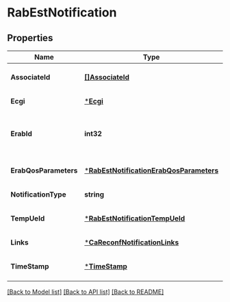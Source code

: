 # RabEstNotification

## Properties
Name | Type | Description | Notes
------------ | ------------- | ------------- | -------------
**AssociateId** | [**[]AssociateId**](AssociateId.md) | 0 to N identifiers to bind the event for a specific UE or flow.  | [optional] [default to null]
**Ecgi** | [***Ecgi**](Ecgi.md) |  | [default to null]
**ErabId** | **int32** | The attribute that uniquely identifies a Radio Access bearer for specific UE as defined in ETSI TS 136 413 [i.3]. | [default to null]
**ErabQosParameters** | [***RabEstNotificationErabQosParameters**](RabEstNotification_erabQosParameters.md) |  | [optional] [default to null]
**NotificationType** | **string** | Shall be set to \&quot;RabEstNotification\&quot;. | [default to null]
**TempUeId** | [***RabEstNotificationTempUeId**](RabEstNotification_tempUeId.md) |  | [optional] [default to null]
**Links** | [***CaReconfNotificationLinks**](CaReconfNotification__links.md) |  | [default to null]
**TimeStamp** | [***TimeStamp**](TimeStamp.md) |  | [optional] [default to null]

[[Back to Model list]](../README.md#documentation-for-models) [[Back to API list]](../README.md#documentation-for-api-endpoints) [[Back to README]](../README.md)


